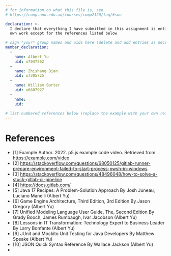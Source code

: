 ```yaml
---
# for information on what this file is, see
# https://comp.anu.edu.au/courses/comp2120/faq/#soo

declaration: >-
  I declare that everything I have submitted in this assignment is entirely my
  own work except for the references listed below

# sign *your* group names and uids here (delete and add entries as necessary). By signing you also AGREE you have read the Submission Checklist - https://comp.anu.edu.au/courses/comp2120/assignments/group-assignment2/#submission-checklist
member_declaration:
  -
    name: Albert Yu
    uid: u7047362
  -
    name: Zhishang Bian
    uid: u7305725
  -
    name: William Barter
    uid: u6607927
  -
    name: 
    uid:

# list numbered references below (replace the example with your own references) 
---
```

# References
- [1] Example Author. 2022. p5.js example code video. Retrieved from https://example.com/video
- [2] https://stackoverflow.com/questions/68050125/gitlab-runner-prepare-environment-failed-to-start-process-pwsh-in-windows
- [3] https://stackoverflow.com/questions/48496048/how-to-solve-a-stuck-gitlab-ci-pipeline
- [4] https://docs.gitlab.com/
- [5] Java 17 Recipes: A Problem-Solution Approach
      By Josh Juneau, Luciano Manelli (Albert Yu)
- [6] Game Engine Architecture, Third Edition, 3rd Edition
      By Jason Gregory (Albert Yu)
- [7] Unified Modeling Language User Guide, The, Second Edition
      By Grady Booch, James Rumbaugh, Ivar Jacobson (Albert Yu)
- [8] Lessons in IT Transformation: Technology Expert to Business Leader
      By Larry Bonfante (Albert Yu)
- [9] JUnit and Mockito Unit Testing for Java Developers
      By Matthew Speake (Albert Yu)
- [10] JSON Quick Syntax Reference
       By Wallace Jackson (Albert Yu)
- 
